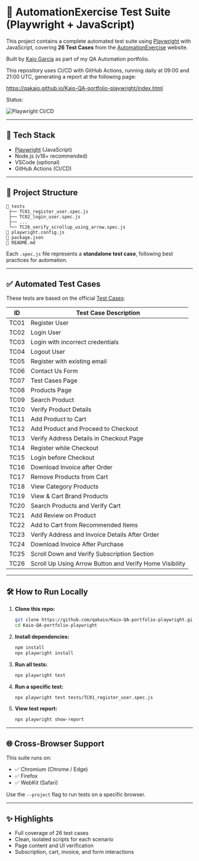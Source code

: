 # 🧪 AutomationExercise Test Suite (Playwright + JavaScript)

This project contains a complete automated test suite using [Playwright](https://playwright.dev/) with JavaScript, covering **26 Test Cases** from the [AutomationExercise](https://www.automationexercise.com/) website.

Built by [Kaio Garcia](https://github.com/qakaio) as part of my QA Automation portfolio.

This repository uses CI/CD with GitHub Actions, running daily at 09:00 and 21:00 UTC, generating a report at the following page:

https://qakaio.github.io/Kaio-QA-portfolio-playwright/index.html


Status:

![Playwright CI/CD](https://github.com/qakaio/Kaio-QA-portfolio-playwright/actions/workflows/playwright.yml/badge.svg)

---

## 🚀 Tech Stack

- [Playwright](https://playwright.dev/) (JavaScript)
- Node.js (v18+ recommended)
- VSCode (optional)
- GitHub Actions (CI/CD)

---

## 📁 Project Structure

```
📂 tests
 ├── TC01_register_user.spec.js
 ├── TC02_login_user.spec.js
 ├── ...
 └── TC26_verify_scrollup_using_arrow.spec.js
📄 playwright.config.js
📄 package.json
📄 README.md
```

Each `.spec.js` file represents a **standalone test case**, following best practices for automation.

---

## ✅ Automated Test Cases

These tests are based on the official [Test Cases](https://www.automationexercise.com/test_cases):

| ID    | Test Case Description                                    |
|-------|----------------------------------------------------------|
| TC01  | Register User                                            |
| TC02  | Login User                                               |
| TC03  | Login with incorrect credentials                         |
| TC04  | Logout User                                              |
| TC05  | Register with existing email                             |
| TC06  | Contact Us Form                                          |
| TC07  | Test Cases Page                                          |
| TC08  | Products Page                                            |
| TC09  | Search Product                                           |
| TC10  | Verify Product Details                                   |
| TC11  | Add Product to Cart                                      |
| TC12  | Add Product and Proceed to Checkout                      |
| TC13  | Verify Address Details in Checkout Page                 |
| TC14  | Register while Checkout                                  |
| TC15  | Login before Checkout                                    |
| TC16  | Download Invoice after Order                             |
| TC17  | Remove Products from Cart                                |
| TC18  | View Category Products                                   |
| TC19  | View & Cart Brand Products                               |
| TC20  | Search Products and Verify Cart                          |
| TC21  | Add Review on Product                                    |
| TC22  | Add to Cart from Recommended Items                       |
| TC23  | Verify Address and Invoice Details After Order           |
| TC24  | Download Invoice After Purchase                          |
| TC25  | Scroll Down and Verify Subscription Section              |
| TC26  | Scroll Up Using Arrow Button and Verify Home Visibility  |

---

## 🛠 How to Run Locally

1. **Clone this repo:**
   ```bash
   git clone https://github.com/qakaio/Kaio-QA-portfolio-playwright.git
   cd Kaio-QA-portfolio-playwright
   ```

2. **Install dependencies:**
   ```bash
   npm install
   npx playwright install
   ```

3. **Run all tests:**
   ```bash
   npx playwright test
   ```

4. **Run a specific test:**
   ```bash
   npx playwright test tests/TC01_register_user.spec.js
   ```

5. **View test report:**
   ```bash
   npx playwright show-report
   ```

---

## 🌐 Cross-Browser Support

This suite runs on:

- ✅ Chromium (Chrome / Edge)
- ✅ Firefox
- ✅ WebKit (Safari)

Use the `--project` flag to run tests on a specific browser.

---

## ✨ Highlights

- Full coverage of 26 test cases
- Clean, isolated scripts for each scenario
- Page content and UI verification
- Subscription, cart, invoice, and form interactions


